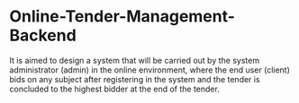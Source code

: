 # Online-Tender-Management-Backend
It is aimed to design a system that will be carried out by the system administrator (admin) in the online environment, where the end user (client) bids on any subject after registering in the system and the tender is concluded to the highest bidder at the end of the tender.

